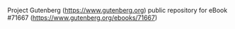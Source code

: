 Project Gutenberg (https://www.gutenberg.org) public repository
for eBook #71667 (https://www.gutenberg.org/ebooks/71667)
